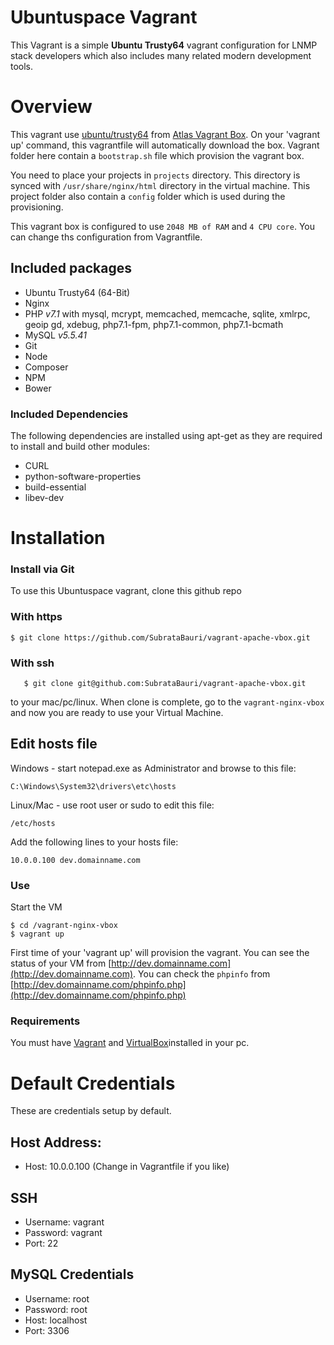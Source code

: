 # Ubuntuspace Vagrant

This Vagrant is a simple __Ubuntu Trusty64__ vagrant configuration for LNMP stack developers which also includes many related modern development tools.


# Overview
This vagrant use [ubuntu/trusty64](https://atlas.hashicorp.com/ubuntu/boxes/trusty64) from [Atlas Vagrant Box](https://atlas.hashicorp.com/boxes/search?utm_source=vagrantcloud.com&vagrantcloud=1).
  On your 'vagrant up' command, this vagrantfile will automatically download the box. Vagrant folder here contain a `bootstrap.sh` file which provision the vagrant box.
  
  You need to place your projects in `projects` directory. This directory is synced with `/usr/share/nginx/html` directory in the virtual machine. 
  This project folder also contain a `config` folder which is used during the provisioning. 

This vagrant box is configured to use `2048 MB of RAM` and `4 CPU core`. You can change ths configuration from Vagrantfile.
 
## Included packages

- Ubuntu Trusty64 (64-Bit)
- Nginx
- PHP _v7.1_ with mysql, mcrypt, memcached, memcache, sqlite, xmlrpc, geoip gd, xdebug, php7.1-fpm, php7.1-common, php7.1-bcmath
- MySQL _v5.5.41_
- Git
- Node
- Composer
- NPM
- Bower

### Included Dependencies
The following dependencies are installed using apt-get as they are required to install and build other modules:

- CURL
- python-software-properties
- build-essential
- libev-dev

 
# Installation

### Install via Git
To use this Ubuntuspace vagrant, clone this github repo 

   ### With https
    $ git clone https://github.com/SubrataBauri/vagrant-apache-vbox.git
   
   ### With ssh
       $ git clone git@github.com:SubrataBauri/vagrant-apache-vbox.git
       
to your mac/pc/linux.  When clone is complete, go to the `vagrant-nginx-vbox ` and now you are ready to use your Virtual Machine.


## Edit hosts file
   
Windows - start notepad.exe as Administrator and browse to this file:
```
C:\Windows\System32\drivers\etc\hosts
```

Linux/Mac - use root user or sudo to edit this file:
```
/etc/hosts
```

   Add the following lines to your hosts file:
```
10.0.0.100 dev.domainname.com
```


### Use
Start the VM

    $ cd /vagrant-nginx-vbox
    $ vagrant up

First time of your 'vagrant up' will provision the vagrant. You can see the status of your VM from [http://dev.domainname.com](http://dev.domainname.com).
You can check the `phpinfo` from  [http://dev.domainname.com/phpinfo.php](http://dev.domainname.com/phpinfo.php)

### Requirements
You must have [Vagrant](http://vagrantup.com) and [VirtualBox](https://www.virtualbox.org)installed in your pc.


# Default Credentials
These are credentials setup by default.

## Host Address:
- Host: 10.0.0.100 (Change in Vagrantfile if you like)
 
## SSH
- Username: vagrant
- Password: vagrant
- Port: 22

## MySQL Credentials
- Username: root
- Password: root
- Host: localhost
- Port: 3306

